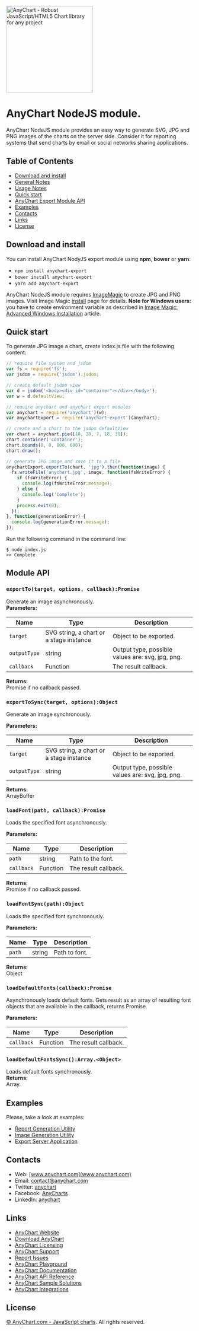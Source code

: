 [<img src="https://cdn.anychart.com/images/logo-transparent-segoe.png?2" width="234px" alt="AnyChart - Robust JavaScript/HTML5 Chart library for any project">](https://anychart.com)

# AnyChart NodeJS module.

AnyChart NodeJS module provides an easy way to generate SVG, JPG and PNG images of the charts on the server side.
Consider it for reporting systems that send charts by email or social networks sharing applications.

## Table of Contents

* [Download and install](#download-and-install)
* [General Notes](#general-notes)
* [Usage Notes](#usage-notes)
* [Quick start](#quick-start)
* [AnyChart Export Module API](#anychart-export-module-api)
* [Examples](#examples)
* [Contacts](#contacts)
* [Links](#links)
* [License](#license)

## Download and install
You can install AnyChart NodyJS export module using **npm**, **bower** or **yarn**:

* `npm install anychart-export`
* `bower install anychart-export`
* `yarn add anychart-export`

AnyChart NodeJS module requires [ImageMagic](https://www.imagemagick.org) to create JPG and PNG images.
Visit Image Magic [install](https://www.imagemagick.org/script/index.php) page for details.
**Note for Windows users:** you have to create environment variable as described in [Image Magic: Advanced Windows Installation](https://www.imagemagick.org/script/advanced-windows-installation.php) article.

## Quick start 
To generate JPG image a chart, create index.js file with the following content:
```javascript
// require file system and jsdom
var fs = require('fs');
var jsdom = require('jsdom').jsdom;

// create default jsdom view
var d = jsdom('<body><div id="container"></div></body>');
var w = d.defaultView;

// require anychart and anychart export modules
var anychart = require('anychart')(w);
var anychartExport = require('anychart-export')(anychart);

// create and a chart to the jsdom defaultView 
var chart = anychart.pie([10, 20, 7, 18, 30]);
chart.container('container');
chart.bounds(0, 0, 800, 600);
chart.draw();

// generate JPG image and save it to a file
anychartExport.exportTo(chart, 'jpg').then(function(image) {
  fs.writeFile('anychart.jpg', image, function(fsWriteError) {
    if (fsWriteError) {
      console.log(fsWriteError.message);
    } else {
      console.log('Complete');
    }
    process.exit(0);
  });
}, function(generationError) {
  console.log(generationError.message);
});
```

Run the following command in the command line:
```
$ node index.js
>> Complete
```


## Module API
### `exportTo(target, options, callback):Promise`
Generate an image asynchronously.  
**Parameters:**  

Name | Type | Description
--- | --- | ---
`target` | SVG string, a chart or a stage instance | Object to be exported.
`outputType` | string | Output type, possible values are: svg, jpg, png.
`callback` | Function | The result callback.

**Returns:**  
Promise if no callback passed.

### `exportToSync(target, options):Object`
Generate an image synchronously.  

**Parameters:**

Name | Type | Description
--- | --- | ---
`target` | SVG string, a chart or a stage instance | Object to be exported.
`outputType` | string | Output type, possible values are: svg, jpg, png.

**Returns:**  
ArrayBuffer

### `loadFont(path, callback):Promise`
Loads the specified font asynchronously.

**Parameters:**

Name | Type | Description
--- | --- | ---
`path` | string | Path to the font.
`callback` | Function | The result callback.

**Returns:**  
Promise if no callback passed.


### `loadFontSync(path):Object`
Loads the specified font synchronously.

**Parameters:**

Name | Type | Description
--- | --- | ---
`path` | string | Path to font.
**Returns:**  
Object

### `loadDefaultFonts(callback):Promise`
Asynchronously loads default fonts. Gets result as an array of resulting
font objects that are available in the callback, returns Promise.

**Parameters:**

Name | Type | Description
--- | --- | ---
`callback` | Function | The result callback.


### `loadDefaultFontsSync():Array.<Object>`
Loads default fonts synchronously.  
**Returns:**  
Array.<Object>

## Examples 
Please, take a look at examples:
* [Report Generation Utility](https://github.com/anychart-integrations/nodejs-reports-generation-console-utilily-sample)
* [Image Generation Utility](https://github.com/anychart-integrations/nodejs-exporting-console-utility-sample)
* [Export Server Application](https://github.com/anychart-integrations/nodejs-export-server-sample)

## Contacts

* Web: [www.anychart.com](www.anychart.com)
* Email: [contact@anychart.com](mailto:contact@anychart.com)
* Twitter: [anychart](https://twitter.com/anychart)
* Facebook: [AnyCharts](https://www.facebook.com/AnyCharts)
* LinkedIn: [anychart](https://www.linkedin.com/company/anychart)

## Links

* [AnyChart Website](http://www.anychart.com)
* [Download AnyChart](http://www.anychart.com/download/)
* [AnyChart Licensing](http://www.anychart.com/buy/)
* [AnyChart Support](http://www.anychart.com/support/)
* [Report Issues](http://github.com/AnyChart/anychart/issues)
* [AnyChart Playground](http://playground.anychart.com)
* [AnyChart Documentation](http://docs.anychart.com)
* [AnyChart API Reference](http://api.anychart.com)
* [AnyChart Sample Solutions](http://www.anychart.com/solutions/)
* [AnyChart Integrations](http://www.anychart.com/integrations/)

## License

[© AnyChart.com - JavaScript charts](http://www.anychart.com). All rights reserved.

